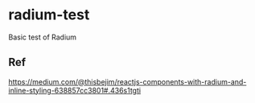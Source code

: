 # radium-test
Basic test of Radium


## Ref
https://medium.com/@thisbejim/reactjs-components-with-radium-and-inline-styling-638857cc3801#.436s1tgti
